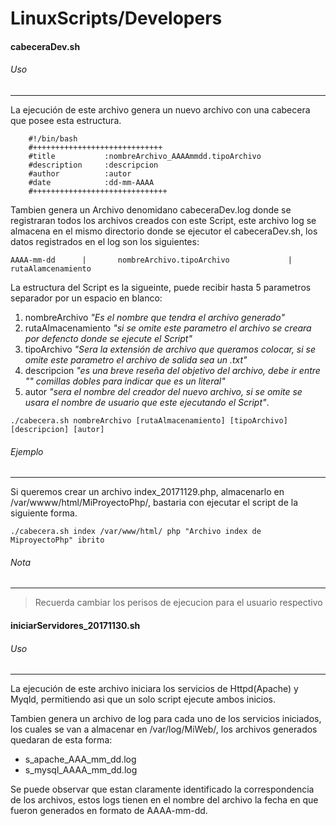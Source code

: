 # LinuxScripts/Developers


#### cabeceraDev.sh
######	Uso
------------
La ejecución de este archivo genera un nuevo archivo con una cabecera que posee esta estructura.

```
	#!/bin/bash
	#+++++++++++++++++++++++++++++
	#title           :nombreArchivo_AAAAmmdd.tipoArchivo
	#description     :descripcion
	#author          :autor
	#date            :dd-mm-AAAA
	#++++++++++++++++++++++++++++++
```
Tambien genera un Archivo denomidano cabeceraDev.log donde se registraran
 todos los archivos creados con este Script, este archivo log se almacena en el
 mismo directorio donde se ejecutor el cabeceraDev.sh, los datos registrados en 
el log son los siguientes:

```
AAAA-mm-dd      |       nombreArchivo.tipoArchivo             |      rutaAlamcenamiento
```
La estructura del Script es la sigueinte, puede recibir hasta 5 parametros
separador por un espacio en blanco:
1.   nombreArchivo	*"Es el nombre que tendra el archivo generado"*
2.   rutaAlmacenamiento	*"si se omite este parametro el archivo se creara por defencto donde se ejecute el Script"*
3.   tipoArchivo		*"Sera la extensión de archivo que queramos colocar, si se omite este parametro el archivo de salida sea un .txt"*
4.   descripcion		*"es una breve reseña del objetivo del archivo, debe ir entre "" comillas dobles para indicar que es un literal"*
5.   autor		*"sera el nombre del creador del nuevo archivo, si se omite se usara el nombre de usuario que este ejecutando el Script"*.
	
```
./cabecera.sh nombreArchivo [rutaAlmacenamiento] [tipoArchivo] [descripcion] [autor]
```

###### Ejemplo
--------------

Si queremos crear un archivo index_20171129.php, almacenarlo en /var/wwww/html/MiProyectoPhp/,  bastaria con ejecutar el script de la siguiente forma.

```
./cabecera.sh index /var/www/html/ php "Archivo index de MiproyectoPhp" ibrito
```
###### Nota
--------------
>Recuerda cambiar los perisos de ejecucion para el usuario respectivo


#### iniciarServidores_20171130.sh
######  Uso
------------
La ejecución de este archivo iniciara los servicios de Httpd(Apache) y Myqld, permitiendo asi que un solo script ejecute ambos inicios.

Tambien genera un archivo de log para cada uno de los servicios iniciados, los cuales se van a almacenar en /var/log/MiWeb/, los archivos generados quedaran de esta forma:

*   s_apache_AAA_mm_dd.log
*   s_mysql_AAAA_mm_dd.log

Se puede observar que estan claramente identificado la correspondencia de los archivos, estos logs tienen en el nombre del archivo la fecha en que fueron generados en formato de AAAA-mm-dd.


